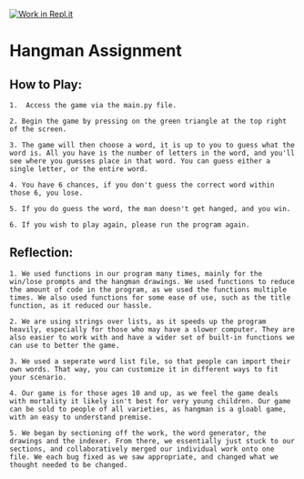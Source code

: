 [![Work in Repl.it](https://classroom.github.com/assets/work-in-replit-14baed9a392b3a25080506f3b7b6d57f295ec2978f6f33ec97e36a161684cbe9.svg)](https://classroom.github.com/online_ide?assignment_repo_id=350248&assignment_repo_type=GroupAssignmentRepo)
# Hangman Assignment

## How to Play:
    1.  Access the game via the main.py file.
    
    2. Begin the game by pressing on the green triangle at the top right of the screen.

    3. The game will then choose a word, it is up to you to guess what the word is. All you have is the number of letters in the word, and you'll see where you guesses place in that word. You can guess either a single letter, or the entire word.

    4. You have 6 chances, if you don't guess the correct word within those 6, you lose.

    5. If you do guess the word, the man doesn't get hanged, and you win.

    6. If you wish to play again, please run the program again.

## Reflection:
    1. We used functions in our program many times, mainly for the win/lose prompts and the hangman drawings. We used functions to reduce the amount of code in the program, as we used the functions multiple times. We also used functions for some ease of use, such as the title function, as it reduced our hassle.

    2. We are using strings over lists, as it speeds up the program heavily, especially for those who may have a slower computer. They are also easier to work with and have a wider set of built-in functions we can use to better the game.

    3. We used a seperate word list file, so that people can import their own words. That way, you can customize it in different ways to fit your scenario.

    4. Our game is for those ages 10 and up, as we feel the game deals with mortality it likely isn't best for very young children. Our game can be sold to people of all varieties, as hangman is a gloabl game, with an easy to understand premise.

    5. We began by sectioning off the work, the word generator, the drawings and the indexer. From there, we essentially just stuck to our sections, and collaboratively merged our individual work onto one file. We each bug fixed as we saw appropriate, and changed what we thought needed to be changed.  
